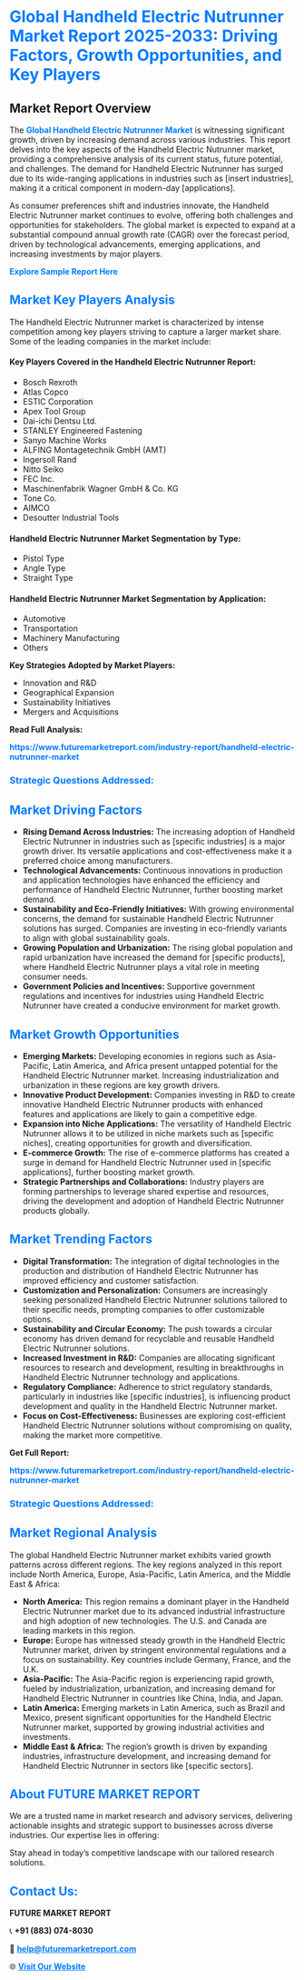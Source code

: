 <h1 style="color: #007BFF;">Global Handheld Electric Nutrunner Market Report 2025-2033: Driving Factors, Growth Opportunities, and Key Players</h1>

<section id="overview">
<h2>Market Report Overview</h2>
<p>The <a href="https://www.futuremarketreport.com/industry-report/handheld-electric-nutrunner-market" style="color: #007BFF; text-decoration: none;"><strong>Global Handheld Electric Nutrunner Market</strong></a> is witnessing significant growth, driven by increasing demand across various industries. This report delves into the key aspects of the Handheld Electric Nutrunner market, providing a comprehensive analysis of its current status, future potential, and challenges. The demand for Handheld Electric Nutrunner has surged due to its wide-ranging applications in industries such as [insert industries], making it a critical component in modern-day [applications].</p>
<p>As consumer preferences shift and industries innovate, the Handheld Electric Nutrunner market continues to evolve, offering both challenges and opportunities for stakeholders. The global market is expected to expand at a substantial compound annual growth rate (CAGR) over the forecast period, driven by technological advancements, emerging applications, and increasing investments by major players.</p>
</section>

<section id="overview">
<p><a href="https://www.futuremarketreport.com/request-sample/reportId=28084" style="color: #007BFF; text-decoration: none;"><strong>Explore Sample Report Here</strong></a></p>
</section>

<section id="key-players">
<h2 style="color: #007BFF;">Market Key Players Analysis</h2>
<p>The Handheld Electric Nutrunner market is characterized by intense competition among key players striving to capture a larger market share. Some of the leading companies in the market include:</p>
<h4>Key Players Covered in the Handheld Electric Nutrunner Report:</h4>
<ul><li>Bosch Rexroth</li><li>Atlas Copco</li><li>ESTIC Corporation</li><li>Apex Tool Group</li><li>Dai-ichi Dentsu Ltd.</li><li>STANLEY Engineered Fastening</li><li>Sanyo Machine Works</li><li>ALFING Montagetechnik GmbH (AMT)</li><li>Ingersoll Rand</li><li>Nitto Seiko</li><li>FEC Inc.</li><li>Maschinenfabrik Wagner GmbH &amp; Co. KG</li><li>Tone Co.</li><li>AIMCO</li><li>Desoutter Industrial Tools</li></ul>
<h4>Handheld Electric Nutrunner Market Segmentation by Type:</h4>
<ul><li>Pistol Type</li><li>Angle Type</li><li>Straight Type</li></ul>

<h4>Handheld Electric Nutrunner Market Segmentation by Application:</h4>
<ul><li>Automotive</li><li>Transportation</li><li>Machinery Manufacturing</li><li>Others</li></ul>
<p><strong>Key Strategies Adopted by Market Players:</strong></p>
<ul>
<li>Innovation and R&D</li>
<li>Geographical Expansion</li>
<li>Sustainability Initiatives</li>
<li>Mergers and Acquisitions</li>
</ul>
</section>

<section>
<p><strong>Read Full Analysis: </strong></p><a href="https://www.futuremarketreport.com/industry-report/handheld-electric-nutrunner-market" style="color: #007BFF; text-decoration: none;"><strong>https://www.futuremarketreport.com/industry-report/handheld-electric-nutrunner-market</strong></a>
<h3 style="color: #007BFF;">Strategic Questions Addressed:</h3>
</section>

<section id="driving-factors">
<h2 style="color: #007BFF;">Market Driving Factors</h2>
<ul>
<li><strong>Rising Demand Across Industries:</strong> The increasing adoption of Handheld Electric Nutrunner in industries such as [specific industries] is a major growth driver. Its versatile applications and cost-effectiveness make it a preferred choice among manufacturers.</li>
<li><strong>Technological Advancements:</strong> Continuous innovations in production and application technologies have enhanced the efficiency and performance of Handheld Electric Nutrunner, further boosting market demand.</li>
<li><strong>Sustainability and Eco-Friendly Initiatives:</strong> With growing environmental concerns, the demand for sustainable Handheld Electric Nutrunner solutions has surged. Companies are investing in eco-friendly variants to align with global sustainability goals.</li>
<li><strong>Growing Population and Urbanization:</strong> The rising global population and rapid urbanization have increased the demand for [specific products], where Handheld Electric Nutrunner plays a vital role in meeting consumer needs.</li>
<li><strong>Government Policies and Incentives:</strong> Supportive government regulations and incentives for industries using Handheld Electric Nutrunner have created a conducive environment for market growth.</li>
</ul>
</section>

<section id="growth-opportunities">
<h2 style="color: #007BFF;">Market Growth Opportunities</h2>
<ul>
<li><strong>Emerging Markets:</strong> Developing economies in regions such as Asia-Pacific, Latin America, and Africa present untapped potential for the Handheld Electric Nutrunner market. Increasing industrialization and urbanization in these regions are key growth drivers.</li>
<li><strong>Innovative Product Development:</strong> Companies investing in R&D to create innovative Handheld Electric Nutrunner products with enhanced features and applications are likely to gain a competitive edge.</li>
<li><strong>Expansion into Niche Applications:</strong> The versatility of Handheld Electric Nutrunner allows it to be utilized in niche markets such as [specific niches], creating opportunities for growth and diversification.</li>
<li><strong>E-commerce Growth:</strong> The rise of e-commerce platforms has created a surge in demand for Handheld Electric Nutrunner used in [specific applications], further boosting market growth.</li>
<li><strong>Strategic Partnerships and Collaborations:</strong> Industry players are forming partnerships to leverage shared expertise and resources, driving the development and adoption of Handheld Electric Nutrunner products globally.</li>
</ul>
</section>

<section id="trending-factors">
<h2 style="color: #007BFF;">Market Trending Factors</h2>
<ul>
<li><strong>Digital Transformation:</strong> The integration of digital technologies in the production and distribution of Handheld Electric Nutrunner has improved efficiency and customer satisfaction.</li>
<li><strong>Customization and Personalization:</strong> Consumers are increasingly seeking personalized Handheld Electric Nutrunner solutions tailored to their specific needs, prompting companies to offer customizable options.</li>
<li><strong>Sustainability and Circular Economy:</strong> The push towards a circular economy has driven demand for recyclable and reusable Handheld Electric Nutrunner solutions.</li>
<li><strong>Increased Investment in R&D:</strong> Companies are allocating significant resources to research and development, resulting in breakthroughs in Handheld Electric Nutrunner technology and applications.</li>
<li><strong>Regulatory Compliance:</strong> Adherence to strict regulatory standards, particularly in industries like [specific industries], is influencing product development and quality in the Handheld Electric Nutrunner market.</li>
<li><strong>Focus on Cost-Effectiveness:</strong> Businesses are exploring cost-efficient Handheld Electric Nutrunner solutions without compromising on quality, making the market more competitive.</li>
</ul>
</section>

<section>
<p><strong>Get Full Report: </strong></p><a href="https://www.futuremarketreport.com/industry-report/handheld-electric-nutrunner-market" style="color: #007BFF; text-decoration: none;"><strong>https://www.futuremarketreport.com/industry-report/handheld-electric-nutrunner-market</strong></a>
<h3 style="color: #007BFF;">Strategic Questions Addressed:</h3>
</section>


<section id="regional-analysis">
<h2 style="color: #007BFF;">Market Regional Analysis</h2>
<p>The global Handheld Electric Nutrunner market exhibits varied growth patterns across different regions. The key regions analyzed in this report include North America, Europe, Asia-Pacific, Latin America, and the Middle East & Africa:</p>
<ul>
<li><strong>North America:</strong> This region remains a dominant player in the Handheld Electric Nutrunner market due to its advanced industrial infrastructure and high adoption of new technologies. The U.S. and Canada are leading markets in this region.</li>
<li><strong>Europe:</strong> Europe has witnessed steady growth in the Handheld Electric Nutrunner market, driven by stringent environmental regulations and a focus on sustainability. Key countries include Germany, France, and the U.K.</li>
<li><strong>Asia-Pacific:</strong> The Asia-Pacific region is experiencing rapid growth, fueled by industrialization, urbanization, and increasing demand for Handheld Electric Nutrunner in countries like China, India, and Japan.</li>
<li><strong>Latin America:</strong> Emerging markets in Latin America, such as Brazil and Mexico, present significant opportunities for the Handheld Electric Nutrunner market, supported by growing industrial activities and investments.</li>
<li><strong>Middle East & Africa:</strong> The region’s growth is driven by expanding industries, infrastructure development, and increasing demand for Handheld Electric Nutrunner in sectors like [specific sectors].</li>
</ul>
</section>

<footer>
<h2 style="color: #007BFF;">About FUTURE MARKET REPORT</h2>
<p>We are a trusted name in market research and advisory services, delivering actionable insights and strategic support to businesses across diverse industries. Our expertise lies in offering:</p>

<p>Stay ahead in today’s competitive landscape with our tailored research solutions.</p>

<h2 style="color: #007BFF;">Contact Us:</h2>
<p><strong>FUTURE MARKET REPORT</strong></p>
<p>📞 <strong>+91 (883) 074-8030</strong></p>
<p>📧 <strong><a href="mailto:help@futuremarketreport.com" style="color: #007BFF;">help@futuremarketreport.com</a></strong></p>
<p>🌐 <strong><a href="https://www.futuremarketreport.com/" style="color: #007BFF;">Visit Our Website</a></strong></p>
</footer>